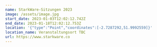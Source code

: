 ```yaml
---
name: StarkWare-Sitzungen 2023
image: /assets/image.jpg
start_date: 2023-01-03T12:02:12.742Z
end_date: 2023-01-18T12:02:12.753Z
location: '{"type":"Point","coordinates":[-2.7287292,51.9992559]}'
location_name: Veranstaltungsort TBC
url: https://www.starkware.co
---
```

